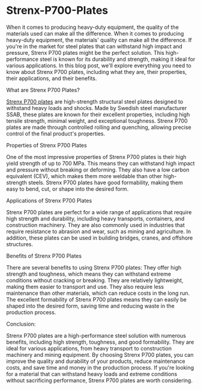 # Strenx-P700-Plates
When it comes to producing heavy-duty equipment, the quality of the materials used can make all the difference. 
When it comes to producing heavy-duty equipment, the materials' quality can make all the difference. If you're in the market for steel plates that can withstand high impact and pressure, Strenx P700 plates might be the perfect solution. This high-performance steel is known for its durability and strength, making it ideal for various applications. In this blog post, we'll explore everything you need to know about Strenx P700 plates, including what they are, their properties, their applications, and their benefits.

What are Strenx P700 Plates?
<p>
<a href="https://www.kamleshmetalalloy.com/strenx-p700-plate-stockist-supplier/">Strenx P700 plates</a> are high-strength structural steel plates designed to withstand heavy loads and shocks. Made by Swedish steel manufacturer SSAB, these plates are known for their excellent properties, including high tensile strength, minimal weight, and exceptional toughness. Strenx P700 plates are made through controlled rolling and quenching, allowing precise control of the final product's properties. </p>
<p>Properties of Strenx P700 Plates</p>
One of the most impressive properties of Strenx P700 plates is their high yield strength of up to 700 MPa. This means they can withstand high impact and pressure without breaking or deforming. They also have a low carbon equivalent (CEV), which makes them more weldable than other high-strength steels. Strenx P700 plates have good formability, making them easy to bend, cut, or shape into the desired form.

<p>Applications of Strenx P700 Plates</p>
Strenx P700 plates are perfect for a wide range of applications that require high strength and durability, including heavy transports, containers, and construction machinery. They are also commonly used in industries that require resistance to abrasion and wear, such as mining and agriculture. In addition, these plates can be used in building bridges, cranes, and offshore structures.

</p>Benefits of Strenx P700 Plates</p>
There are several benefits to using Strenx P700 plates:
They offer high strength and toughness, which means they can withstand extreme conditions without cracking or breaking.
They are relatively lightweight, making them easier to transport and use. They also require less maintenance than other materials, which can reduce costs in the long run.
The excellent formability of Strenx P700 plates means they can easily be shaped into the desired form, saving time and reducing waste in the production process.
<p>Conclusion:</p>
Strenx P700 plates are a high-performance steel solution with numerous benefits, including high strength, toughness, and good formability. They are ideal for various applications, from heavy transport to construction machinery and mining equipment. By choosing Strenx P700 plates, you can improve the quality and durability of your products, reduce maintenance costs, and save time and money in the production process. If you're looking for a material that can withstand heavy loads and extreme conditions without sacrificing performance, Strenx P700 plates are worth considering.
